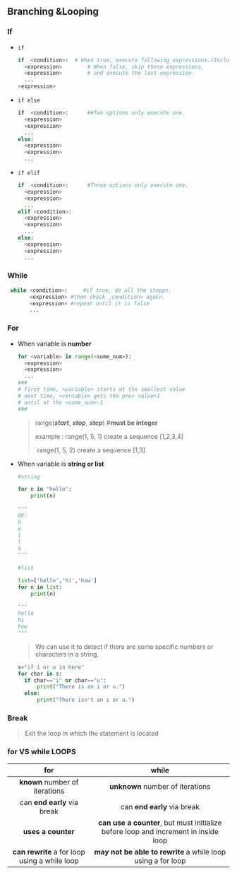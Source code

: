 ## Branching &Looping

### If

- `if`

  ```python
  if  <condition>:	# When true, execute following expressions.(Include the last one)
  	<expression>		# When false, skip these expressions,
  	<expression>		# and execute the last expression.
  	...
  <expression>
  ```
  
- `if else`

  ```python
  if  <condition>:		##Two options only execute one.
  	<expression>
  	<expression>
  	...
  else:
  	<expression>
  	<expression>
  	...
  ```

- `if elif`

  ```python
  if  <condition>:		#Three options only execute one.
  	<expression>
  	<expression>
  	...
  elif <condition>:
  	<expression>
  	<expression>
  	...
  else:
  	<expression>
  	<expression>
  	... 
  ```

### While

```python
 while <condition>:		#if true, do all the stepps.
  	   <expression>	#then check ,condition> again.
  	   <expression>	#repeat until it is false 
  	   ...
```



### For
- When variable is **number**

  ```python
  for <variable> in range(<some_num>):
  	<expression>
  	<expression>
  	...
  ###
  #	first time, <variable> starts at the smallest value
  #	next time, <variable> gets the prev value+1
  #	until at the <some_num>-1
  ###
  ```
  
  > range(***start***, ***stop***, ***step***)	#**must be integer**
  >
  > example : range(1, 5, 1) create a sequence [1,2,3,4] 
  >
  > ​				  range(1, 5, 2) create a sequence [1,3] 	
  
- When variable is **string or list**

  ```python
  #string
  
  for n in "hello":
      print(n)
      
  """
  OP:
  h
  e
  l
  l
  o
  """
  ```

  ```python
  #list
  
  list=['hello','hi','how']
  for n in list:
      print(n)
      
  """
  hello
  hi
  how
  """
  ```
  
  > We can use it to detect if there are some specific numbers or characters in  a string.
  
  ```python
  s="if i or u in here"
  for char in s:
  	if char=="i" or char=="u":
  		print("There is an i or u.")
  	else:
  		print("There isn't an i or u.")
  ```
  
  

### Break

> Exit the loop in which the statement is located

### for VS while LOOPS

|                      for                      |                            while                             |
| :-------------------------------------------: | :----------------------------------------------------------: |
|        **known** number of iterations         |               **unknown** number of iterations               |
|          can **end early** via break          |                 can **end early** via break                  |
|              **uses a counter**               | **can use a counter**, but must initialize before loop and increment in inside loop |
| **can rewrite** a for loop using a while loop | **may not be able to rewrite** a while loop using a for loop |

